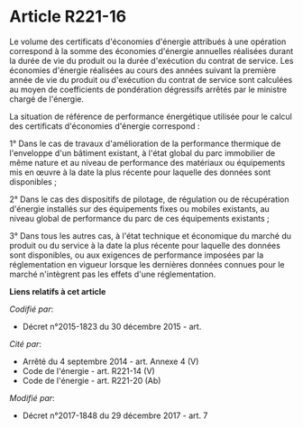 # Article R221-16

Le volume des certificats d'économies d'énergie attribués à une opération correspond à la somme des économies d'énergie
annuelles réalisées durant la durée de vie du produit ou la durée d'exécution du contrat de service. Les économies d'énergie
réalisées au cours des années suivant la première année de vie du produit ou d'exécution du contrat de service sont calculées
au moyen de coefficients de pondération dégressifs arrêtés par le ministre chargé de l'énergie.

La situation de référence de performance énergétique utilisée pour le calcul des certificats d'économies d'énergie
correspond :

1° Dans le cas de travaux d'amélioration de la performance thermique de l'enveloppe d'un bâtiment existant, à l'état global
du parc immobilier de même nature et au niveau de performance des matériaux ou équipements mis en œuvre à la date la plus
récente pour laquelle des données sont disponibles ;

2° Dans le cas des dispositifs de pilotage, de régulation ou de récupération d'énergie installés sur des équipements fixes ou
mobiles existants, au niveau global de performance du parc de ces équipements existants ;

3° Dans tous les autres cas, à l'état technique et économique du marché du produit ou du service à la date la plus récente
pour laquelle des données sont disponibles, ou aux exigences de performance imposées par la réglementation en vigueur lorsque
les dernières données connues pour le marché n'intègrent pas les effets d'une réglementation.

**Liens relatifs à cet article**

_Codifié par_:

  - Décret n°2015-1823 du 30 décembre 2015 - art.

_Cité par_:

  - Arrêté du 4 septembre 2014 - art. Annexe 4 (V)
  - Code de l'énergie - art. R221-14 (V)
  - Code de l'énergie - art. R221-20 (Ab)

_Modifié par_:

  - Décret n°2017-1848 du 29 décembre 2017 - art. 7
